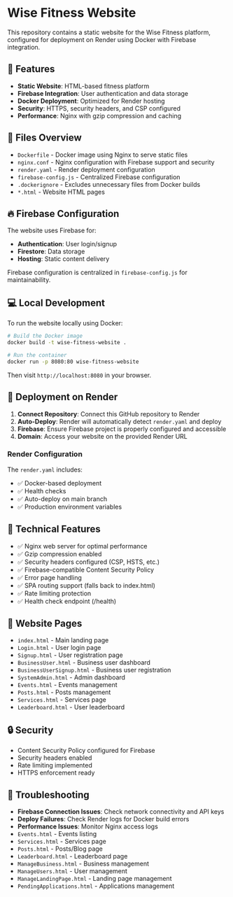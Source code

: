 # Wise Fitness Website

This repository contains a static website for the Wise Fitness platform, configured for deployment on Render using Docker with Firebase integration.

## 🚀 Features

- **Static Website**: HTML-based fitness platform
- **Firebase Integration**: User authentication and data storage
- **Docker Deployment**: Optimized for Render hosting
- **Security**: HTTPS, security headers, and CSP configured
- **Performance**: Nginx with gzip compression and caching

## 📁 Files Overview

- `Dockerfile` - Docker image using Nginx to serve static files
- `nginx.conf` - Nginx configuration with Firebase support and security
- `render.yaml` - Render deployment configuration
- `firebase-config.js` - Centralized Firebase configuration
- `.dockerignore` - Excludes unnecessary files from Docker builds
- `*.html` - Website HTML pages

## 🔥 Firebase Configuration

The website uses Firebase for:
- **Authentication**: User login/signup
- **Firestore**: Data storage
- **Hosting**: Static content delivery

Firebase configuration is centralized in `firebase-config.js` for maintainability.

## 💻 Local Development

To run the website locally using Docker:

```bash
# Build the Docker image
docker build -t wise-fitness-website .

# Run the container
docker run -p 8080:80 wise-fitness-website
```

Then visit `http://localhost:8080` in your browser.

## 🚀 Deployment on Render

1. **Connect Repository**: Connect this GitHub repository to Render
2. **Auto-Deploy**: Render will automatically detect `render.yaml` and deploy
3. **Firebase**: Ensure Firebase project is properly configured and accessible
4. **Domain**: Access your website on the provided Render URL

### Render Configuration

The `render.yaml` includes:
- ✅ Docker-based deployment
- ✅ Health checks
- ✅ Auto-deploy on main branch
- ✅ Production environment variables

## 🔧 Technical Features

- ✅ Nginx web server for optimal performance
- ✅ Gzip compression enabled
- ✅ Security headers configured (CSP, HSTS, etc.)
- ✅ Firebase-compatible Content Security Policy
- ✅ Error page handling
- ✅ SPA routing support (falls back to index.html)
- ✅ Rate limiting protection
- ✅ Health check endpoint (/health)

## 📱 Website Pages

- `index.html` - Main landing page
- `Login.html` - User login page  
- `Signup.html` - User registration page
- `BusinessUser.html` - Business user dashboard
- `BusinessUserSignup.html` - Business user registration
- `SystemAdmin.html` - Admin dashboard
- `Events.html` - Events management
- `Posts.html` - Posts management
- `Services.html` - Services page
- `Leaderboard.html` - User leaderboard

## 🔒 Security

- Content Security Policy configured for Firebase
- Security headers enabled
- Rate limiting implemented
- HTTPS enforcement ready

## 🐛 Troubleshooting

- **Firebase Connection Issues**: Check network connectivity and API keys
- **Deploy Failures**: Check Render logs for Docker build errors
- **Performance Issues**: Monitor Nginx access logs
- `Events.html` - Events listing
- `Services.html` - Services page
- `Posts.html` - Posts/Blog page
- `Leaderboard.html` - Leaderboard page
- `ManageBusiness.html` - Business management
- `ManageUsers.html` - User management
- `ManageLandingPage.html` - Landing page management
- `PendingApplications.html` - Applications management
